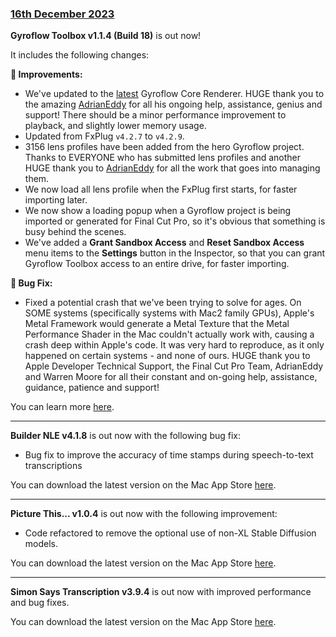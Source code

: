 ### [16th December 2023](/news/20231216)

**Gyroflow Toolbox v1.1.4 (Build 18)** is out now!

It includes the following changes:

**🔨 Improvements:**
- We've updated to the [latest](https://github.com/gyroflow/gyroflow/commit/2b3332dd2631d7ac0aa6e9d0d313db5f308bc386) Gyroflow Core Renderer. HUGE thank you to the amazing [AdrianEddy](https://github.com/AdrianEddy) for all his ongoing help, assistance, genius and support! There should be a minor performance improvement to playback, and slightly lower memory usage.
- Updated from FxPlug `v4.2.7` to `v4.2.9`.
- 3156 lens profiles have been added from the hero Gyroflow project. Thanks to EVERYONE who has submitted lens profiles and another HUGE thank you to [AdrianEddy](https://github.com/AdrianEddy) for all the work that goes into managing them.
- We now load all lens profile when the FxPlug first starts, for faster importing later.
- We now show a loading popup when a Gyroflow project is being imported or generated for Final Cut Pro, so it's obvious that something is busy behind the scenes.
- We've added a **Grant Sandbox Access** and **Reset Sandbox Access** menu items to the **Settings** button in the Inspector, so that you can grant Gyroflow Toolbox access to an entire drive, for faster importing.

**🐞 Bug Fix:**
- Fixed a potential crash that we've been trying to solve for ages. On SOME systems (specifically systems with Mac2 family GPUs), Apple's Metal Framework would generate a Metal Texture that the Metal Performance Shader in the Mac couldn't actually work with, causing a crash deep within Apple's code. It was very hard to reproduce, as it only happened on certain systems - and none of ours. HUGE thank you to Apple Developer Technical Support, the Final Cut Pro Team, AdrianEddy and Warren Moore for all their constant and on-going help, assistance, guidance, patience and support!

You can learn more [here](https://gyroflowtoolbox.fcp.cafe).

---

**Builder NLE v4.1.8** is out now with the following bug fix:

- Bug fix to improve the accuracy of time stamps during speech-to-text transcriptions

You can download the latest version on the Mac App Store [here](https://apps.apple.com/au/app/builder-nle/id6450122801?mt=12).

---

**Picture This... v1.0.4** is out now with the following improvement:

- Code refactored to remove the optional use of non-XL Stable Diffusion models.

You can download the latest version on the Mac App Store [here](https://apps.apple.com/au/app/picture-this/id6466822042?mt=12).

---

**Simon Says Transcription v3.9.4** is out now with improved performance and bug fixes.

You can download the latest version on the Mac App Store [here](https://apps.apple.com/au/app/simon-says-transcription/id1441555493?mt=12).